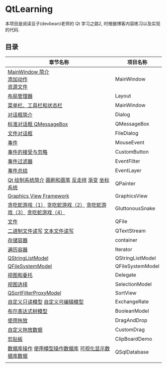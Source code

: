 # QtLearning

本项目是阅读豆子(devbean)老师的 Qt 学习之路2, 时根据博客内容练习以及实现的代码.

## 目录

| 章节名称                                                     | 项目名称                       |
| ------------------------------------------------------------ | ------------------------------ |
| [MainWindow 简介](https://www.devbean.net/2012/08/qt-study-road-2-mainwindow/) <br />[添加动作](https://www.devbean.net/2012/08/qt-study-road-2-action/) <br />[资源文件](https://www.devbean.net/2012/08/qt-study-road-2-resource-files/) | MainWindow                     |
| [布局管理器](https://www.devbean.net/2012/09/qt-study-road-2-layout/) | Layout                         |
| [菜单栏、工具栏和状态栏](https://www.devbean.net/2012/09/qt-study-road-2-menubar-toolbar-statusbar/) | MainWindow                     |
| [对话框简介](https://www.devbean.net/2012/09/qt-study-road-2-dialogs-intro/) | Dialog                         |
| [标准对话框 QMessageBox](https://www.devbean.net/2012/09/qt-study-road-2-standard-dialogs-qmessagebox/) | QMessageBox                    |
| [文件对话框](https://www.devbean.net/2012/09/qt-study-road-2-file-dialog/) | FileDialog                     |
| [事件](https://www.devbean.net/2012/09/qt-study-road-2-events/) | MouseEvent                     |
| [事件的接受与忽略](https://www.devbean.net/2012/09/qt-study-road-2-events-accept-reject/) | CustomButton                   |
| [事件过滤器](https://www.devbean.net/2012/10/qt-study-road-2-event-filter/) | EventFilter                    |
| [事件总结](https://www.devbean.net/2012/10/qt-study-road-2-event-summary/) | EventLayer                     |
| [Qt 绘制系统简介](https://www.devbean.net/2012/10/qt-study-road-2-paint-sys/) [画刷和画笔](https://www.devbean.net/2012/11/qt-study-road-2-brush-pen/) [反走样](https://www.devbean.net/2012/11/qt-study-road-2-antialiasing/) [渐变](https://www.devbean.net/2012/11/qt-study-road-2-gradient/) [坐标系统](https://www.devbean.net/2012/11/qt-study-road-2-coordinate-system/) | QPainter                       |
| [Graphics View Framework](https://www.devbean.net/2012/12/qt-study-road-2-gvf/) | GraphicsView                   |
| [贪吃蛇游戏（1）](https://www.devbean.net/2012/12/qt-study-road-2-snake-1/) [贪吃蛇游戏（2）](https://www.devbean.net/2012/12/qt-study-road-2-snake-2/) [贪吃蛇游戏（3）](https://www.devbean.net/2012/12/qt-study-road-2-snake-3/) [贪吃蛇游戏（4）](https://www.devbean.net/2012/12/qt-study-road-2-snake-4/) | GluttonousSnake                |
| [文件](https://www.devbean.net/2013/01/qt-study-road-2-file/) | QFile                          |
| [二进制文件读写](https://www.devbean.net/2013/01/qt-study-road-2-binary-file-io/) [文本文件读写](https://www.devbean.net/2013/01/qt-study-road-2-text-file-io/) | QTextStream                    |
| [存储容器](https://www.devbean.net/2013/01/qt-study-road-2-containers/) | container                      |
| [遍历容器](https://www.devbean.net/2013/01/qt-study-road-2-iterator/) | Iterator                       |
| [QStringListModel](https://www.devbean.net/2013/02/qt-study-road-2-qstringlistmodel/) | QStringListModel               |
| [QFileSystemModel](https://www.devbean.net/2013/02/qt-study-road-2-qfilesystemmodel/) | QFileSystemModel               |
| [视图和委托](https://www.devbean.net/2013/03/qt-study-road-2-view-delegate/) | Delegate                       |
| [视图选择](https://www.devbean.net/2013/03/qt-study-road-2-view-selection/) | SelectionModel                 |
| [QSortFilterProxyModel](https://www.devbean.net/2013/04/qt-study-road-2-qsortfilterproxymodel/) | SortView                       |
| [自定义只读模型](https://www.devbean.net/2013/05/qt-study-road-2-custom-readonly-model/) [自定义可编辑模型](https://www.devbean.net/2013/05/qt-study-road-2-custom-editable-model/) | ExchangeRate                   |
| [布尔表达式树模型](https://www.devbean.net/2013/05/qt-study-road-2-bool-tree-model/) | BooleanModel                   |
| [使用拖放](https://www.devbean.net/2013/05/qt-study-road-2-dnd/) | DragAndDrop                    |
| [自定义拖放数据](https://www.devbean.net/2013/05/qt-study-road-2-dnd-data/) | CustomDrag                     |
| [剪贴板](https://www.devbean.net/2013/06/qt-study-road-2-clipboard/) | ClipBoardDemo                  |
| [数据库操作](https://www.devbean.net/2013/06/qt-study-road-2-database/) [使用模型操作数据库](https://www.devbean.net/2013/06/qt-study-road-2-sql-model/) [可视化显示数据库数据](https://www.devbean.net/2013/06/qt-study-road-2-show-sql-data/) | QSqlDatabase |
|                                                              |                                |





